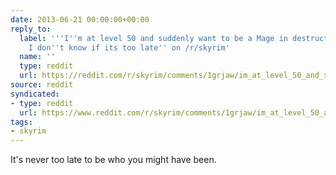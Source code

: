 ```yaml
---
date: 2013-06-21 00:00:00+00:00
reply_to:
  label: '''I''m at level 50 and suddenly want to be a Mage in destruction magic.
    I don''t know if its too late'' on /r/skyrim'
  name: ''
  type: reddit
  url: https://reddit.com/r/skyrim/comments/1grjaw/im_at_level_50_and_suddenly_want_to_be_a_mage_in/
source: reddit
syndicated:
- type: reddit
  url: https://www.reddit.com/r/skyrim/comments/1grjaw/im_at_level_50_and_suddenly_want_to_be_a_mage_in/can9sdy/
tags:
- skyrim
---
```


It's never too late to be who you might have been.